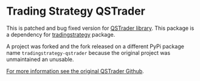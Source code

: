 # Trading Strategy QSTrader

This is patched and bug fixed version for [QSTrader library](https://github.com/mhallsmoore/qstrader). This package is a dependency for [tradingstrategy](https://github.com/tradingstrategy-ai/client) package.

A project was forked and the fork released on a different PyPi package name `tradingstrategy-qstrader` because the original project was unmaintained an unusable.

[For more information see the original QSTrader Github](https://github.com/mhallsmoore/qstrader).

